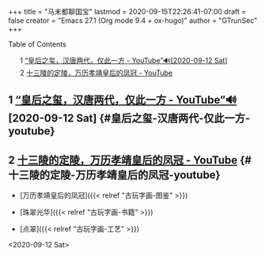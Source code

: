 +++
title = "马未都聊国宝"
lastmod = 2020-09-15T22:26:41-07:00
draft = false
creator = "Emacs 27.1 (Org mode 9.4 + ox-hugo)"
author = "GTrunSec"
+++

<style>
  .ox-hugo-toc ul {
    list-style: none;
  }
</style>
<div class="ox-hugo-toc toc">
<div></div>

<div class="heading">Table of Contents</div>

- <span class="section-num">1</span> [“皇后之玺，汉唐两代，仅此一方 - YouTube”🔊<span class="timestamp-wrapper"><span class="timestamp">[2020-09-12 Sat]</span></span>](#皇后之玺-汉唐两代-仅此一方-youtube)
- <span class="section-num">2</span> [十三陵的定陵，万历孝靖皇后的凤冠 - YouTube](#十三陵的定陵-万历孝靖皇后的凤冠-youtube)

</div>
<!--endtoc-->



## <span class="section-num">1</span> [“皇后之玺，汉唐两代，仅此一方 - YouTube”🔊](https://www.youtube.com/watch?v=Mk3Q8dGbSqU)<span class="timestamp-wrapper"><span class="timestamp">[2020-09-12 Sat]</span></span> {#皇后之玺-汉唐两代-仅此一方-youtube}


## <span class="section-num">2</span> [十三陵的定陵，万历孝靖皇后的凤冠 - YouTube](https://www.youtube.com/watch?v=0yaCgJQQnGY) {#十三陵的定陵-万历孝靖皇后的凤冠-youtube}

-   [万历孝靖皇后的凤冠]({{< relref "古玩字画-图鉴" >}})

<!--listend-->

-   [珠翠光华]({{< relref "古玩字画-书籍" >}})

<!--listend-->

-   [点翠]({{< relref "古玩字画-工艺" >}})

<span class="timestamp-wrapper"><span class="timestamp">&lt;2020-09-12 Sat&gt;</span></span>
